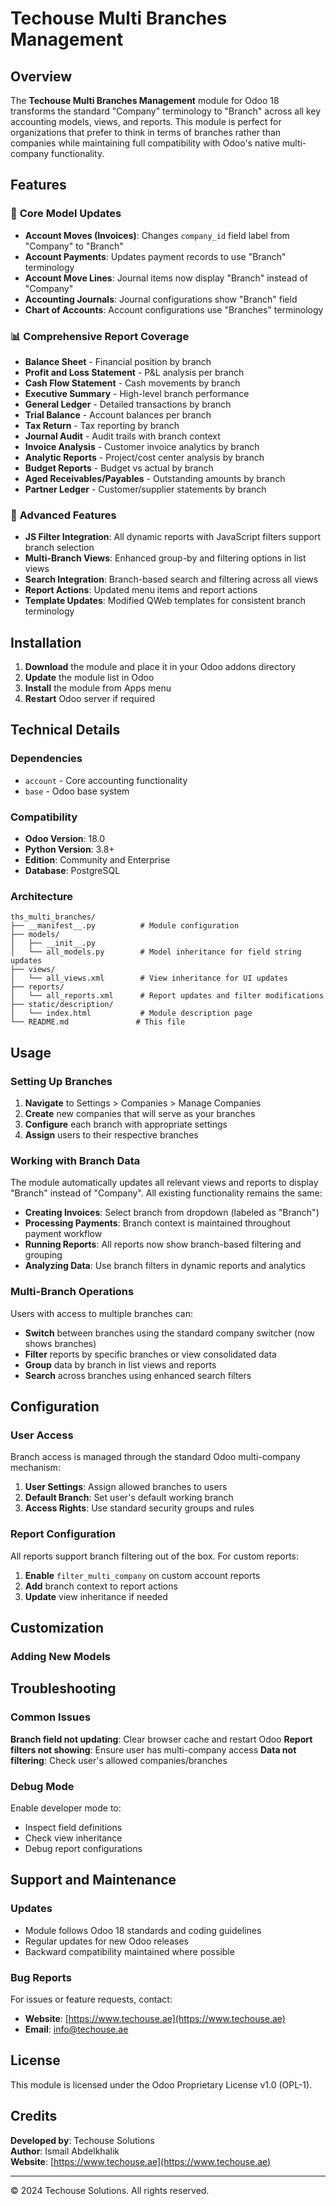 # Techouse Multi Branches Management

## Overview

The **Techouse Multi Branches Management** module for Odoo 18 transforms the standard "Company" terminology to "Branch"
across all key accounting models, views, and reports. This module is perfect for organizations that prefer to think in
terms of branches rather than companies while maintaining full compatibility with Odoo's native multi-company
functionality.

## Features

### 🏢 **Core Model Updates**

- **Account Moves (Invoices)**: Changes `company_id` field label from "Company" to "Branch"
- **Account Payments**: Updates payment records to use "Branch" terminology
- **Account Move Lines**: Journal items now display "Branch" instead of "Company"
- **Accounting Journals**: Journal configurations show "Branch" field
- **Chart of Accounts**: Account configurations use "Branches" terminology

### 📊 **Comprehensive Report Coverage**

- **Balance Sheet** - Financial position by branch
- **Profit and Loss Statement** - P&L analysis per branch
- **Cash Flow Statement** - Cash movements by branch
- **Executive Summary** - High-level branch performance
- **General Ledger** - Detailed transactions by branch
- **Trial Balance** - Account balances per branch
- **Tax Return** - Tax reporting by branch
- **Journal Audit** - Audit trails with branch context
- **Invoice Analysis** - Customer invoice analytics by branch
- **Analytic Reports** - Project/cost center analysis by branch
- **Budget Reports** - Budget vs actual by branch
- **Aged Receivables/Payables** - Outstanding amounts by branch
- **Partner Ledger** - Customer/supplier statements by branch

### 🎯 **Advanced Features**

- **JS Filter Integration**: All dynamic reports with JavaScript filters support branch selection
- **Multi-Branch Views**: Enhanced group-by and filtering options in list views
- **Search Integration**: Branch-based search and filtering across all views
- **Report Actions**: Updated menu items and report actions
- **Template Updates**: Modified QWeb templates for consistent branch terminology

## Installation

1. **Download** the module and place it in your Odoo addons directory
2. **Update** the module list in Odoo
3. **Install** the module from Apps menu
4. **Restart** Odoo server if required

## Technical Details

### Dependencies

- `account` - Core accounting functionality
- `base` - Odoo base system

### Compatibility

- **Odoo Version**: 18.0
- **Python Version**: 3.8+
- **Edition**: Community and Enterprise
- **Database**: PostgreSQL

### Architecture

```
ths_multi_branches/
├── __manifest__.py          # Module configuration
├── models/
│   ├── __init__.py
│   └── all_models.py        # Model inheritance for field string updates
├── views/
│   └── all_views.xml        # View inheritance for UI updates
├── reports/
│   └── all_reports.xml      # Report updates and filter modifications
├── static/description/
│   └── index.html           # Module description page
└── README.md               # This file
```

## Usage

### Setting Up Branches

1. **Navigate** to Settings > Companies > Manage Companies
2. **Create** new companies that will serve as your branches
3. **Configure** each branch with appropriate settings
4. **Assign** users to their respective branches

### Working with Branch Data

The module automatically updates all relevant views and reports to display "Branch" instead of "Company". All existing
functionality remains the same:

- **Creating Invoices**: Select branch from dropdown (labeled as "Branch")
- **Processing Payments**: Branch context is maintained throughout payment workflow
- **Running Reports**: All reports now show branch-based filtering and grouping
- **Analyzing Data**: Use branch filters in dynamic reports and analytics

### Multi-Branch Operations

Users with access to multiple branches can:

- **Switch** between branches using the standard company switcher (now shows branches)
- **Filter** reports by specific branches or view consolidated data
- **Group** data by branch in list views and reports
- **Search** across branches using enhanced search filters

## Configuration

### User Access

Branch access is managed through the standard Odoo multi-company mechanism:

1. **User Settings**: Assign allowed branches to users
2. **Default Branch**: Set user's default working branch
3. **Access Rights**: Use standard security groups and rules

### Report Configuration

All reports support branch filtering out of the box. For custom reports:

1. **Enable** `filter_multi_company` on custom account reports
2. **Add** branch context to report actions
3. **Update** view inheritance if needed

## Customization

### Adding New Models


## Troubleshooting

### Common Issues

**Branch field not updating**: Clear browser cache and restart Odoo
**Report filters not showing**: Ensure user has multi-company access
**Data not filtering**: Check user's allowed companies/branches

### Debug Mode

Enable developer mode to:

- Inspect field definitions
- Check view inheritance
- Debug report configurations

## Support and Maintenance

### Updates

- Module follows Odoo 18 standards and coding guidelines
- Regular updates for new Odoo releases
- Backward compatibility maintained where possible

### Bug Reports

For issues or feature requests, contact:

- **Website**: [https://www.techouse.ae](https://www.techouse.ae)
- **Email**: info@techouse.ae

## License

This module is licensed under the Odoo Proprietary License v1.0 (OPL-1).

## Credits

**Developed by**: Techouse Solutions  
**Author**: Ismail Abdelkhalik  
**Website**: [https://www.techouse.ae](https://www.techouse.ae)

---

© 2024 Techouse Solutions. All rights reserved.